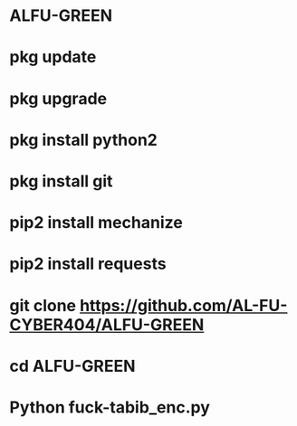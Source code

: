 # ALFU-GREEN
# pkg update

# pkg upgrade

# pkg install python2

# pkg install git

# pip2 install mechanize

# pip2 install requests

# git clone https://github.com/AL-FU-CYBER404/ALFU-GREEN

# cd ALFU-GREEN

# Python fuck-tabib_enc.py
